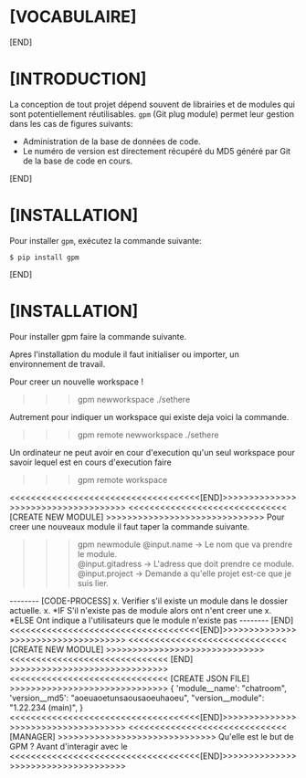 # [VOCABULAIRE]

[END]

# [INTRODUCTION]

La conception de tout projet dépend souvent de librairies et de modules qui sont potentiellement réutilisables. `gpm` (Git plug module) permet leur gestion dans les cas de figures suivants:
- Administration de la base de données de code.
- Le numéro de version est directement récupéré du MD5 généré par Git de la base de code en cours.

[END]

# [INSTALLATION]

Pour installer `gpm`, exécutez la commande suivante:
    
    $ pip install gpm

[END]
# [INSTALLATION]

Pour installer gpm faire la commande suivante.

Apres l'installation du module il faut initialiser ou importer, un environnement de travail.

Pour creer un nouvelle workspace !
>>> gpm newworkspace ./sethere

Autrement pour indiquer un workspace qui existe deja voici la commande.

>>> gpm remote newworkspace ./sethere 

Un ordinateur ne peut avoir en cour d'execution qu'un seul workspace pour savoir lequel est en cours d'execution faire 

>>> gpm remote workspace

<<<<<<<<<<<<<<<<<<<<<<<<<<<<<<<<<<<<[END]>>>>>>>>>>>>>>>>>>>>>>>>>>>>>>>>>>>>
<<<<<<<<<<<<<<<<<<<<<<<<<<<<<< [CREATE NEW MODULE] >>>>>>>>>>>>>>>>>>>>>>>>>>>>>>
Pour creer une nouveaux module il faut taper la commande suivante.

>>> gpm newmodule
    @input.name -> Le nom que va prendre le module.   
    @input.gitadress -> L'adress que doit prendre ce module.
    @input.project -> Demande a qu'elle projet est-ce que je suis lier.

-------- [CODE-PROCESS]
x. Verifier s'il existe un module dans le dossier actuelle.
    x. *IF S'il n'existe pas de module alors ont n'ent creer une 
    x. *ELSE Ont indique a l'utilisateurs que le module n'existe pas 
-------- [END]
<<<<<<<<<<<<<<<<<<<<<<<<<<<<<<<<<<<<[END]>>>>>>>>>>>>>>>>>>>>>>>>>>>>>>>>>>>>
<<<<<<<<<<<<<<<<<<<<<<<<<<<<<< [CREATE NEW MODULE] >>>>>>>>>>>>>>>>>>>>>>>>>>>>>>
<<<<<<<<<<<<<<<<<<<<<<<<<<<<<< [END] >>>>>>>>>>>>>>>>>>>>>>>>>>>>>>
<<<<<<<<<<<<<<<<<<<<<<<<<<<<<< [CREATE JSON FILE] >>>>>>>>>>>>>>>>>>>>>>>>>>>>>>
{
    'module__name': "chatroom",
    'version__md5': "aoeuaoetunsaousaoeuhaoeu",
    "version__module": "1.22.234 (main)",
}
<<<<<<<<<<<<<<<<<<<<<<<<<<<<<<<<<<<<[END]>>>>>>>>>>>>>>>>>>>>>>>>>>>>>>>>>>>>
<<<<<<<<<<<<<<<<<<<<<<<<<<<<<< [MANAGER] >>>>>>>>>>>>>>>>>>>>>>>>>>>>>>
Qu'elle est le but de GPM ? 
Avant d'interagir avec le 
<<<<<<<<<<<<<<<<<<<<<<<<<<<<<<<<<<<<[END]>>>>>>>>>>>>>>>>>>>>>>>>>>>>>>>>>>>>